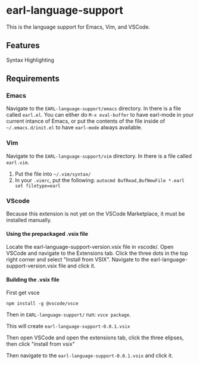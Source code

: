 # earl-language-support

This is the language support for Emacs, Vim, and VSCode.

## Features

Syntax Highlighting

## Requirements

### Emacs
Navigate to the `EARL-language-support/emacs` directory. In there is a file called `earl.el`.
You can either do `M-x eval-buffer` to have earl-mode in your current intance of Emacs, or put the contents
of the file inside of `~/.emacs.d/init.el` to have `earl-mode` always available.

### Vim

Navigate to the `EARL-language-support/vim` directory. In there is a file called `earl.vim`.

1. Put the file into `~/.vim/syntax/`
2. In your `.vimrc`, put the following: `autocmd BufRead,BufNewFile *.earl set filetype=earl`

### VScode

Because this extension is not yet on the VSCode Marketplace, it must be installed manually.

#### Using the prepackaged .vsix file
Locate the earl-language-support-version.vsix file in vscode/. Open VSCode and navigate to the Extensions tab. Click the three dots in the top right corner and select "Install from VSIX". Navigate to the earl-language-support-version.vsix file and click it.

#### Building the .vsix file

First get vsce
```
npm install -g @vscode/vsce
```

Then in `EARL-language-support/` run: `vsce package`.

This will create `earl-language-support-0.0.1.vsix`

Then open VSCode and open the extensions tab, click the three elipses, then click "install from vsix"

Then navigate to the `earl-language-support-0.0.1.vsix` and click it.
